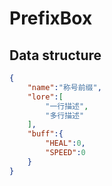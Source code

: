 # PrefixBox
## Data structure
```JSON
{
    "name":"称号前缀",
    "lore":[
        "一行描述",
        "多行描述"
    ],
    "buff":{
        "HEAL":0,
        "SPEED":0
    }
}
```

